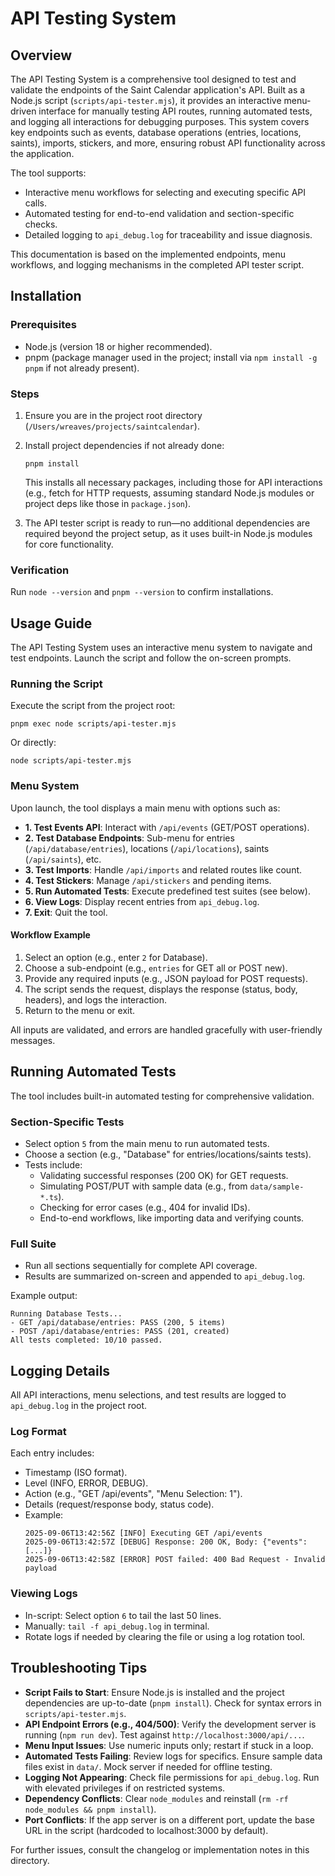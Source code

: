 # API Testing System

## Overview

The API Testing System is a comprehensive tool designed to test and validate the endpoints of the Saint Calendar application's API. Built as a Node.js script (`scripts/api-tester.mjs`), it provides an interactive menu-driven interface for manually testing API routes, running automated tests, and logging all interactions for debugging purposes. This system covers key endpoints such as events, database operations (entries, locations, saints), imports, stickers, and more, ensuring robust API functionality across the application.

The tool supports:
- Interactive menu workflows for selecting and executing specific API calls.
- Automated testing for end-to-end validation and section-specific checks.
- Detailed logging to `api_debug.log` for traceability and issue diagnosis.

This documentation is based on the implemented endpoints, menu workflows, and logging mechanisms in the completed API tester script.

## Installation

### Prerequisites
- Node.js (version 18 or higher recommended).
- pnpm (package manager used in the project; install via `npm install -g pnpm` if not already present).

### Steps
1. Ensure you are in the project root directory (`/Users/wreaves/projects/saintcalendar`).
2. Install project dependencies if not already done:
   ```
   pnpm install
   ```
   This installs all necessary packages, including those for API interactions (e.g., fetch for HTTP requests, assuming standard Node.js modules or project deps like those in `package.json`).

3. The API tester script is ready to run—no additional dependencies are required beyond the project setup, as it uses built-in Node.js modules for core functionality.

### Verification
Run `node --version` and `pnpm --version` to confirm installations.

## Usage Guide

The API Testing System uses an interactive menu system to navigate and test endpoints. Launch the script and follow the on-screen prompts.

### Running the Script
Execute the script from the project root:
```
pnpm exec node scripts/api-tester.mjs
```
Or directly:
```
node scripts/api-tester.mjs
```

### Menu System
Upon launch, the tool displays a main menu with options such as:
- **1. Test Events API**: Interact with `/api/events` (GET/POST operations).
- **2. Test Database Endpoints**: Sub-menu for entries (`/api/database/entries`), locations (`/api/locations`), saints (`/api/saints`), etc.
- **3. Test Imports**: Handle `/api/imports` and related routes like count.
- **4. Test Stickers**: Manage `/api/stickers` and pending items.
- **5. Run Automated Tests**: Execute predefined test suites (see below).
- **6. View Logs**: Display recent entries from `api_debug.log`.
- **7. Exit**: Quit the tool.

#### Workflow Example
1. Select an option (e.g., enter `2` for Database).
2. Choose a sub-endpoint (e.g., `entries` for GET all or POST new).
3. Provide any required inputs (e.g., JSON payload for POST requests).
4. The script sends the request, displays the response (status, body, headers), and logs the interaction.
5. Return to the menu or exit.

All inputs are validated, and errors are handled gracefully with user-friendly messages.

## Running Automated Tests

The tool includes built-in automated testing for comprehensive validation.

### Section-Specific Tests
- Select option `5` from the main menu to run automated tests.
- Choose a section (e.g., "Database" for entries/locations/saints tests).
- Tests include:
  - Validating successful responses (200 OK) for GET requests.
  - Simulating POST/PUT with sample data (e.g., from `data/sample-*.ts`).
  - Checking for error cases (e.g., 404 for invalid IDs).
  - End-to-end workflows, like importing data and verifying counts.

### Full Suite
- Run all sections sequentially for complete API coverage.
- Results are summarized on-screen and appended to `api_debug.log`.

Example output:
```
Running Database Tests...
- GET /api/database/entries: PASS (200, 5 items)
- POST /api/database/entries: PASS (201, created)
All tests completed: 10/10 passed.
```

## Logging Details

All API interactions, menu selections, and test results are logged to `api_debug.log` in the project root.

### Log Format
Each entry includes:
- Timestamp (ISO format).
- Level (INFO, ERROR, DEBUG).
- Action (e.g., "GET /api/events", "Menu Selection: 1").
- Details (request/response body, status code).
- Example:
  ```
  2025-09-06T13:42:56Z [INFO] Executing GET /api/events
  2025-09-06T13:42:57Z [DEBUG] Response: 200 OK, Body: {"events": [...]}
  2025-09-06T13:42:58Z [ERROR] POST failed: 400 Bad Request - Invalid payload
  ```

### Viewing Logs
- In-script: Select option `6` to tail the last 50 lines.
- Manually: `tail -f api_debug.log` in terminal.
- Rotate logs if needed by clearing the file or using a log rotation tool.

## Troubleshooting Tips

- **Script Fails to Start**: Ensure Node.js is installed and the project dependencies are up-to-date (`pnpm install`). Check for syntax errors in `scripts/api-tester.mjs`.
- **API Endpoint Errors (e.g., 404/500)**: Verify the development server is running (`npm run dev`). Test against `http://localhost:3000/api/...`.
- **Menu Input Issues**: Use numeric inputs only; restart if stuck in a loop.
- **Automated Tests Failing**: Review logs for specifics. Ensure sample data files exist in `data/`. Mock server if needed for offline testing.
- **Logging Not Appearing**: Check file permissions for `api_debug.log`. Run with elevated privileges if on restricted systems.
- **Dependency Conflicts**: Clear `node_modules` and reinstall (`rm -rf node_modules && pnpm install`).
- **Port Conflicts**: If the app server is on a different port, update the base URL in the script (hardcoded to localhost:3000 by default).

For further issues, consult the changelog or implementation notes in this directory.
